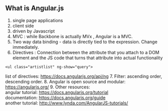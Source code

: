 ## What is Angular.js 

1. single page applications
2. client side
3. driven by Javascript
4. MVC : while Backbone is actually MVx , Angular is a MVC.
5. Two way data binding - data is directly tied to the expression. Change immediately.
6. Directives : Connection between the attribute that you attach to a DOM element and the JS code that turns that attribute into actual functionality

```
<ul class="artistlist" ng-show="query">
```


list of directives: https://docs.angularjs.org/api/ng
7. Filter: ascending order, descending order.
8. Angular is open source and modular: https://angularjs.org/
9. Other resources:<br>
angular tutorial: https://docs.angularjs.org/tutorial<BR>
documentation: https://docs.angularjs.org/guide<BR>
another tutorial: http://www.lynda.com/AngularJS-tutorials/




